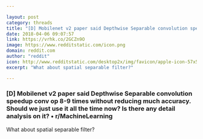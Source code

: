 ```yaml
---

layout: post
category: threads
title: "[D] Mobilenet v2 paper said Depthwise Separable convolution speedup conv op 8-9 times without reducing much accuracy. Should we just use it all the time now? Is there any detail analysis on it?"
date: 2018-04-06 09:07:57
link: https://vrhk.co/2GCZn9O
image: https://www.redditstatic.com/icon.png
domain: reddit.com
author: "reddit"
icon: http://www.redditstatic.com/desktop2x/img/favicon/apple-icon-57x57.png
excerpt: "What about spatial separable filter?"

---
```


### [D] Mobilenet v2 paper said Depthwise Separable convolution speedup conv op 8-9 times without reducing much accuracy. Should we just use it all the time now? Is there any detail analysis on it? • r/MachineLearning

What about spatial separable filter?